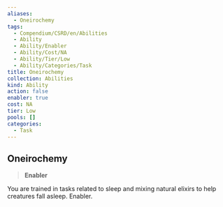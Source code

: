 ```yaml
---
aliases:
  - Oneirochemy
tags:
  - Compendium/CSRD/en/Abilities
  - Ability
  - Ability/Enabler
  - Ability/Cost/NA
  - Ability/Tier/Low
  - Ability/Categories/Task
title: Oneirochemy
collection: Abilities
kind: Ability
action: false
enabler: true
cost: NA
tier: Low
pools: []
categories:
  - Task
---
```

## Oneirochemy    
>**Enabler**  
    
You are trained in tasks related to sleep and mixing natural elixirs to help creatures fall asleep. Enabler.